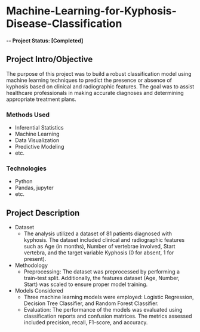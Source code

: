 # Machine-Learning-for-Kyphosis-Disease-Classification

#### -- Project Status: [Completed]

## Project Intro/Objective
The purpose of this project was to build a robust classification model using machine learning techniques to predict the presence or absence of kyphosis based on clinical and radiographic features. The goal was to assist healthcare professionals in making accurate diagnoses and determining appropriate treatment plans. 

### Methods Used
* Inferential Statistics
* Machine Learning
* Data Visualization
* Predictive Modeling
* etc.

### Technologies
* Python
* Pandas, jupyter
* etc.

## Project Description
* Dataset
  * The analysis utilized a dataset of 81 patients diagnosed with kyphosis. The dataset included clinical and radiographic features such as Age (in months), Number of vertebrae involved, Start vertebra, and the target variable Kyphosis (0 for absent, 1 for present).
* Methodology
  * Preprocessing: The dataset was preprocessed by performing a train-test split. Additionally, the features dataset (Age, Number, Start) was scaled to ensure proper model training.
* Models Considered
  * Three machine learning models were employed: Logistic Regression, Decision Tree Classifier, and Random Forest Classifier.
  * Evaluation: The performance of the models was evaluated using classification reports and confusion matrices. The metrics assessed included precision, recall, F1-score, and accuracy.

